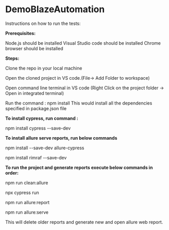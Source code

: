 # DemoBlazeAutomation

Instructions on how to run the tests:

**Prerequisites:**

Node.js should be installed
Visual Studio code should be installed
Chrome browser should be installed

**Steps:**

Clone the repo in your local machine

Open the cloned project in VS code.(File-> Add Folder to workspace)

Open command line terminal in VS code (Right Click on the project folder -> Open in integrated terminal)

Run the command : npm install This would install all the dependencies specified in package.json file

**To install cypress, run command :**

npm install cypress --save-dev

**To install allure serve reports, run below commands**

  npm install --save-dev allure-cypress

  
  npm install rimraf --save-dev   

**To run the project and generate reports execute below commands in order:**

npm run clean:allure 


npx cypress run  


npm run allure:report


npm run allure:serve 



This will delete older reports and generate new and open allure web report.


 
